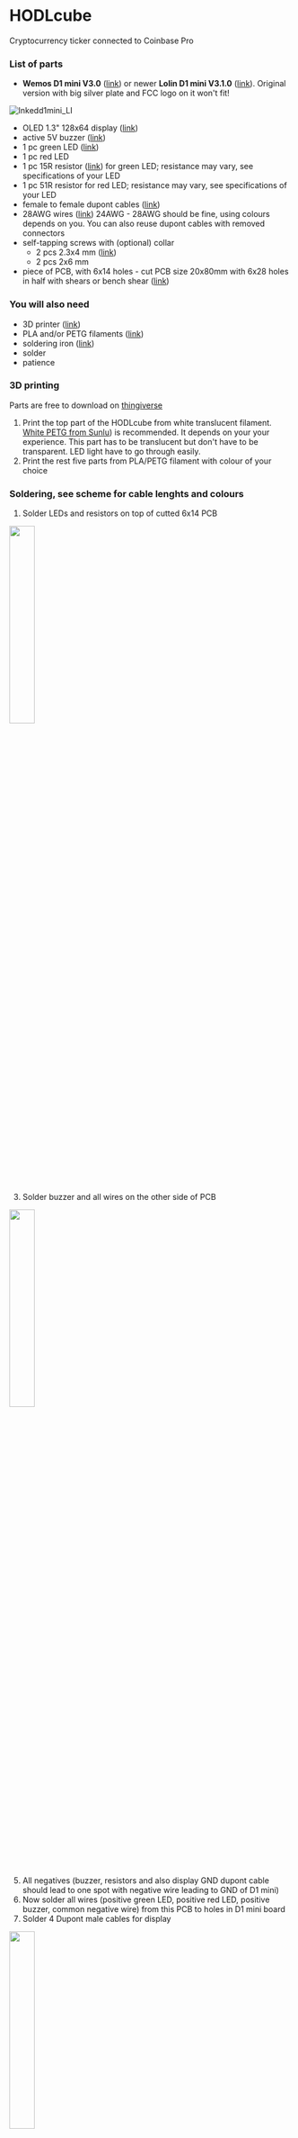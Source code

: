 # HODLcube
Cryptocurrency ticker connected to Coinbase Pro

### List of parts
- **Wemos D1 mini V3.0** ([link](https://www.aliexpress.com/item/32831353752.html)) or newer **Lolin D1 mini V3.1.0** ([link](https://www.aliexpress.com/item/32529101036.html)). Original version with big silver plate and FCC logo on it won't fit!

![Inkedd1mini_LI](https://user-images.githubusercontent.com/80581925/138943582-9db08b18-763e-4650-a285-195ba3918348.jpg)

- OLED 1.3" 128x64 display ([link](https://www.aliexpress.com/item/32683094040.html))
- active 5V buzzer ([link](https://www.aliexpress.com/item/4001112067716.html))
- 1 pc green LED ([link](https://www.aliexpress.com/item/33015212696.html))
- 1 pc red LED
- 1 pc 15R resistor ([link](https://www.aliexpress.com/item/32922643786.html)) for green LED; resistance may vary, see specifications of your LED
- 1 pc 51R resistor for red LED; resistance may vary, see specifications of your LED
- female to female dupont cables ([link](https://www.aliexpress.com/item/1699285992.html))
- 28AWG wires ([link](https://www.aliexpress.com/item/4001178609999.html)) 24AWG - 28AWG should be fine, using colours depends on you. You can also reuse dupont cables with removed connectors
- self-tapping screws with (optional) collar
  - 2 pcs 2.3x4 mm ([link](https://www.aliexpress.com/item/1005001508219065.html))
  - 2 pcs 2x6 mm
- piece of PCB, with 6x14 holes - cut PCB size 20x80mm with 6x28 holes in half with shears or bench shear ([link](https://www.aliexpress.com/item/1005002011006453.html))

### You will also need
- 3D printer ([link](https://www.aliexpress.com/item/1005002378407440.html))
- PLA and/or PETG filaments ([link](https://www.aliexpress.com/item/32957585470.html))
- soldering iron ([link](https://www.aliexpress.com/item/32903921345.html))
- solder
- patience

### 3D printing
Parts are free to download on [thingiverse](https://www.thingiverse.com/thing:5031142)
1. Print the top part of the HODLcube from white translucent filament. [White PETG from Sunlu](https://www.aliexpress.com/item/32957585470.html)) is recommended. It depends on your your experience. This part has to be translucent but don't have to be transparent. LED light have to go through easily.
2. Print the rest five parts from PLA/PETG filament with colour of your choice

### Soldering, see scheme for cable lenghts and colours
1. Solder LEDs and resistors on top of cutted 6x14 PCB
<img src="https://user-images.githubusercontent.com/80581925/138932617-5946caba-80f2-4115-8bdf-ee23dc072721.jpg" width="30%">
     
3. Solder buzzer and all wires on the other side of PCB
<img src="https://user-images.githubusercontent.com/80581925/138932644-cbe0d278-c18f-4c3b-8ec5-2e0aa3b7c32a.jpg" width="30%">

5. All negatives (buzzer, resistors and also display GND dupont cable should lead to one spot with negative wire leading to GND of D1 mini)
6. Now solder all wires (positive green LED, positive red LED, positive buzzer, common negative wire) from this PCB to holes in D1 mini board
7. Solder 4 Dupont male cables for display
<img src="https://user-images.githubusercontent.com/80581925/138932764-0c4b71d2-4adf-4e2c-9bf3-c57892522d69.jpg" width="30%">

![schema_hodlCube_en_bb](https://user-images.githubusercontent.com/80581925/138918036-4ffadb0c-3e09-42b0-924e-afa4061b0a62.png)

### Test
1. Connect Dupont cables to display (see scheme)
2. Double check correct wiring
3. Connect D1 mini using micro USB cable to PC
4. Download
   - .bin file from [releases](https://github.com/sergejbubko/HODLcube/releases) and use esptool to flash it or visit this [page](https://nerdiy.de/en/howto-esp8266-mit-dem-esptool-bin-dateien-unter-windows-flashen/) for more information about esptool and its alternative with GUI called [ESPEasyFlasher](https://github.com/BattloXX/ESPEasyFlasher)
   - OR .zip file of this project and using [Arduino IDE](https://www.arduino.cc/en/software) compile it and upload to D1 mini, nice tutorial can be found [here](https://randomnerdtutorials.com/how-to-install-esp8266-board-arduino-ide/) with one difference - select correct board in Board Manager called **LOLIN(WEMOS) D1 R2 & mini**. You also need to include all libraries. You should find them in Library Manager in Arduino IDE or collect them manualy by downloading neccessary archives from github. Links are provided in sourcecode HODLcube.ino next to each included library.

### Assembly
1. Push the LEDs into top 3D printed part. For correct orientation see image below.
<img src="https://user-images.githubusercontent.com/80581925/138945501-86f0fe05-5246-4b36-ae59-ccf337954e6b.jpg" width="30%">

2. Put the D1 mini board onto bottom part and use two smaller screws to catch it on place
3. The display should snap on front part, use two bigger screws on upper part
<img src="https://user-images.githubusercontent.com/80581925/138945571-8786f4f3-8d94-48c7-be95-d5d9cf62ed10.jpg" width="30%">

4. Now put left, bottom, top and right part together. If it doesn't fit well use sharp knife or sandpaper. The reset button on D1 mini should face the small hole in left part.
5. Snap on the front part. If it is too hard to snap it in use drill bit and adjust holes for the pins.
6. Connect all 4 wires to display and snap in tha back part.

<img src="https://user-images.githubusercontent.com/80581925/138945622-ba44e183-e98a-4d2c-88a3-53cd99da2b25.jpg" width="30%">


